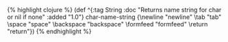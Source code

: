 {% highlight clojure %}
(def ^{:tag String 
       :doc "Returns name string for char or nil if none"
       :added "1.0"} 
 char-name-string
   {\newline "newline"
    \tab "tab"
    \space "space"
    \backspace "backspace"
    \formfeed "formfeed"
    \return "return"})
{% endhighlight %}
